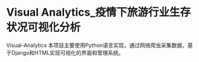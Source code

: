 # Visual Analytics_疫情下旅游行业生存状况可视化分析
Visual-Analytics
本项目主要使用Python语言实现，通过网络爬虫采集数据，基于Django和HTML实现可视化的界面和管理系统。
